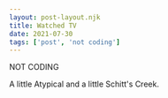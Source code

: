 ```yaml
---
layout: post-layout.njk
title: Watched TV
date: 2021-07-30
tags: ['post', 'not coding']
---
```

<!-- Excerpt Start -->
NOT CODING
<!-- Excerpt End -->

A little Atypical and a little Schitt's Creek.
